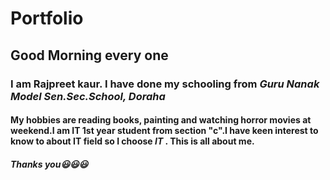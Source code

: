 
# Portfolio

## Good Morning every one 

### I am Rajpreet kaur. I have done my schooling from _**Guru Nanak Model Sen.Sec.School, Doraha**_
#### My hobbies are reading books, painting and watching horror movies at weekend.**I am  IT 1st year student from section "c"**.I have keen interest to know to about IT field so I choose _**IT**_ .  This is  all about me. 

##### Thanks you😃😃😃
